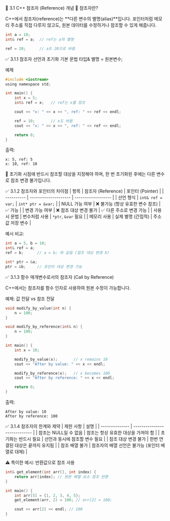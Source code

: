 🔹 3.1 C++ 참조자 (Reference) 개념
📌 참조자란?

C++에서 참조자(reference)는 **다른 변수의 별명(alias)**입니다.
포인터처럼 메모리 주소를 직접 다루지 않고도, 원본 데이터를 수정하거나 참조할 수 있게 해줍니다.
```C
int a = 10;
int& ref = a;  // ref는 a의 별명

ref = 20;      // a도 20으로 바뀜
```
✅ 3.1.1 참조자 선언과 초기화
기본 문법
타입& 별명 = 원본변수;

예제
```C
#include <iostream>
using namespace std;

int main() {
    int x = 5;
    int& ref = x;   // ref는 x를 참조

    cout << "x: " << x << ", ref: " << ref << endl;

    ref = 10;       // x도 바뀜
    cout << "x: " << x << ", ref: " << ref << endl;

    return 0;
}
```

출력:
```
x: 5, ref: 5  
x: 10, ref: 10
```

📌 초기화 시점에 반드시 참조할 대상을 지정해야 하며,
한 번 초기화된 후에는 다른 변수로 참조 변경 불가입니다.

✅ 3.1.2 참조자와 포인터의 차이점
| 항목         | 참조자 (Reference)      | 포인터 (Pointer)      |
| ---------- | -------------------- | ------------------ |
| 선언 형식      | `int& ref = var;`    | `int* ptr = &var;` |
| NULL 가능 여부 | ❌ 불가능 (항상 유효한 변수 참조) | ✅ 가능               |
| 변경 가능 여부   | ❌ 참조 대상 변경 불가        | ✅ 다른 주소로 변경 가능     |
| 사용 시 문법    | 변수처럼 사용              | `*ptr`, `&var` 필요  |
| 메모리 사용     | 실제 별명 (간접적)          | 주소값 저장 변수          |

예시 비교:
```C
int a = 5, b = 10;
int& ref = a;
ref = b;      // a = b; 와 같음 (참조 대상 변경 X)

int* ptr = &a;
ptr = &b;     // 포인터 대상 변경 가능
```
✅ 3.1.3 함수 매개변수로서의 참조자 (Call by Reference)

C++에서는 참조자를 함수 인자로 사용하여 원본 수정이 가능합니다.

예제: 값 전달 vs 참조 전달
```C
void modify_by_value(int n) {
    n = 100;
}

void modify_by_reference(int& n) {
    n = 100;
}

int main() {
    int x = 10;

    modify_by_value(x);       // x remains 10
    cout << "After by value: " << x << endl;

    modify_by_reference(x);   // x becomes 100
    cout << "After by reference: " << x << endl;

    return 0;
}
```

출력:
```
After by value: 10  
After by reference: 100
```
✅ 3.1.4 참조자의 한계와 제약
| 제한 사항          | 설명                           |
| -------------- | ---------------------------- |
| 참조는 NULL일 수 없음 | 참조는 항상 유효한 대상을 가져야 함         |
| 초기화는 반드시 필요    | 선언과 동시에 참조할 변수 필요            |
| 참조 대상 변경 불가    | 한번 연결된 대상은 끝까지 유지됨           |
| 참조 배열 불가       | 참조자의 배열 선언은 불가능 (포인터 배열로 대체) |

⚠️ 특이한 예시: 반환값으로 참조 사용
```C
int& get_element(int arr[], int index) {
    return arr[index]; // 원본 배열 요소 참조 반환
}

int main() {
    int arr[5] = {1, 2, 3, 4, 5};
    get_element(arr, 2) = 100; // arr[2] = 100;

    cout << arr[2] << endl; // 100
}
```

